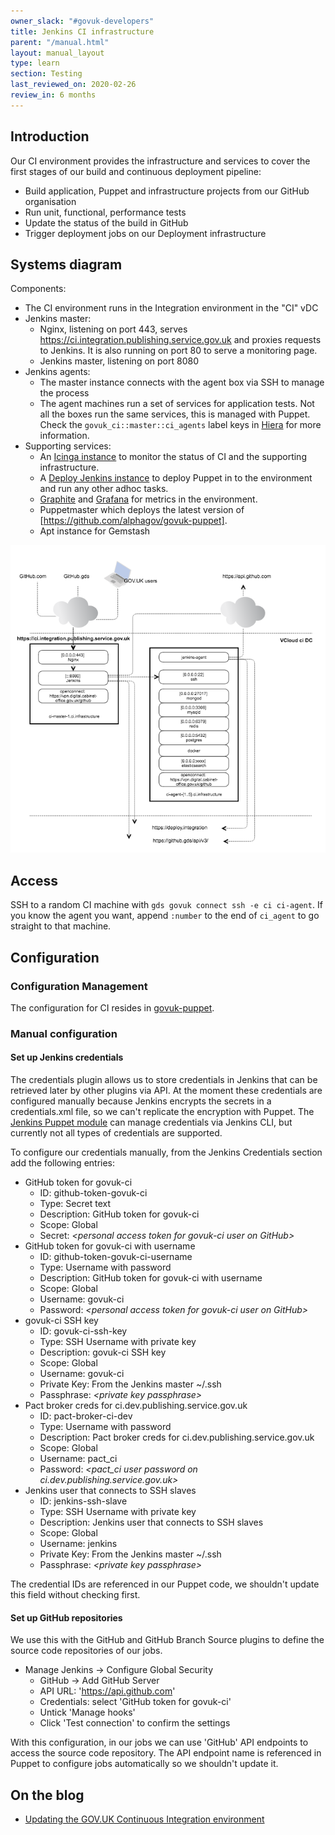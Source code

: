 ```yaml
---
owner_slack: "#govuk-developers"
title: Jenkins CI infrastructure
parent: "/manual.html"
layout: manual_layout
type: learn
section: Testing
last_reviewed_on: 2020-02-26
review_in: 6 months
---
```


## Introduction

Our CI environment provides the infrastructure and services to cover the
first stages of our build and continuous deployment pipeline:

- Build application, Puppet and infrastructure projects from our GitHub organisation
- Run unit, functional, performance tests
- Update the status of the build in GitHub
- Trigger deployment jobs on our Deployment infrastructure

## Systems diagram

Components:

- The CI environment runs in the Integration environment in the "CI" vDC
- Jenkins master:
  - Nginx, listening on port 443, serves <https://ci.integration.publishing.service.gov.uk>
    and proxies requests to Jenkins. It is also running on port 80 to serve a monitoring page.
  - Jenkins master, listening on port 8080
- Jenkins agents:
  - The master instance connects with the agent box via SSH to manage the process
  - The agent machines run a set of services for application tests. Not all the boxes run
    the same services, this is managed with Puppet. Check the `govuk_ci::master::ci_agents` label keys in
    [Hiera](https://github.com/alphagov/govuk-puppet/blob/master/hieradata/common.yaml) for more information.
- Supporting services:
  - An [Icinga instance](https://ci-alert.integration.publishing.service.gov.uk) to monitor the
    status of CI and the supporting infrastructure.
  - A [Deploy Jenkins instance](https://ci-deploy.integration.publishing.service.gov.uk) to deploy Puppet
    in to the environment and run any other adhoc tasks.
  - [Graphite](https://ci-graphite.integration.publishing.service.gov.uk) and [Grafana](https://ci-grafana.integration.publishing.service.gov.uk)
    for metrics in the environment.
  - Puppetmaster which deploys the latest version of [https://github.com/alphagov/govuk-puppet].
  - Apt instance for Gemstash

![image](images/ci_infrastructure.png)

## Access

SSH to a random CI machine with `gds govuk connect ssh -e ci ci-agent`.
If you know the agent you want, append `:number` to the end of
`ci_agent` to go straight to that machine.

## Configuration

### Configuration Management

The configuration for CI resides in [govuk-puppet](https://github.com/alphagov/govuk-puppet/tree/master/modules/govuk_ci).

### Manual configuration

#### Set up Jenkins credentials

The credentials plugin allows us to store credentials in Jenkins that can be retrieved later by other plugins
via API. At the moment these credentials are configured manually because Jenkins encrypts the secrets in a
credentials.xml file, so we can't replicate the encryption with Puppet. The [Jenkins Puppet module](https://forge.puppet.com/rtyler/jenkins)
can manage credentials via Jenkins CLI, but currently not all types of credentials are supported.

To configure our credentials manually, from the Jenkins Credentials section add the following entries:

* GitHub token for govuk-ci
  - ID: github-token-govuk-ci
  - Type: Secret text
  - Description: GitHub token for govuk-ci
  - Scope: Global
  - Secret: *\<personal access token for govuk-ci user on GitHub\>*
* GitHub token for govuk-ci with username
  - ID: github-token-govuk-ci-username
  - Type: Username with password
  - Description: GitHub token for govuk-ci with username
  - Scope: Global
  - Username: govuk-ci
  - Password: *\<personal access token for govuk-ci user on GitHub\>*
* govuk-ci SSH key
  - ID: govuk-ci-ssh-key
  - Type: SSH Username with private key
  - Description: govuk-ci SSH key
  - Scope: Global
  - Username: govuk-ci
  - Private Key: From the Jenkins master ~/.ssh
  - Passphrase: *\<private key passphrase\>*
* Pact broker creds for ci.dev.publishing.service.gov.uk
  - ID: pact-broker-ci-dev
  - Type: Username with password
  - Description: Pact broker creds for ci.dev.publishing.service.gov.uk
  - Scope: Global
  - Username: pact_ci
  - Password: *\<pact_ci user password on ci.dev.publishing.service.gov.uk\>*
* Jenkins user that connects to SSH slaves
  - ID: jenkins-ssh-slave
  - Type: SSH Username with private key
  - Description: Jenkins user that connects to SSH slaves
  - Scope: Global
  - Username: jenkins
  - Private Key: From the Jenkins master ~/.ssh
  - Passphrase: *\<private key passphrase\>*

The credential IDs are referenced in our Puppet code, we shouldn't update this field without checking first.

#### Set up GitHub repositories

We use this with the GitHub and GitHub Branch Source plugins to define the source code repositories of
our jobs.

* Manage Jenkins -\> Configure Global Security
  - GitHub -\> Add GitHub Server
  - API URL: 'https://api.github.com'
  - Credentials: select 'GitHub token for govuk-ci'
  - Untick 'Manage hooks'
  - Click 'Test connection' to confirm the settings

With this configuration, in our jobs we can use 'GitHub' API endpoints to
access the source code repository. The API endpoint name is referenced in
Puppet to configure jobs automatically so we shouldn't update it.

## On the blog

- [Updating the GOV.UK Continuous Integration environment](https://gdstechnology.blog.gov.uk/2017/02/10/updating-the-gov-uk-continuous-integration-environment/)
